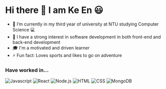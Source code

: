 # Hi there 👋 I am Ke En :smiley:

- 🌱 I’m currently in my third year of university at NTU studying Computer Science :computer:
- 🔭 I have a strong interest in software development in both front-end and back-end development 
- :mortar_board: I'm a motivated and driven learner 
- ⚡ Fun fact: Loves sports and likes to go on adventure

### Have worked in...
<p>
  <img alt = "Javascript" src = "https://img.shields.io/badge/Javascript-F7DF1E?logo=javascript&logoColor=black&style=flat"/>
  <img alt = "React" src = "https://img.shields.io/badge/React-61DAFB?logo=react&logoColor=black&style=flat"/>
  <img alt = "Node.js" src = "https://img.shields.io/badge/Node.js-33933?logo=node.js&logoColor=black&style=flat"/>
  <img alt = "HTML" src = "https://img.shields.io/badge/HTML-E34F26?logo=html5&logoColor=black&style=flat"/>
  <img alt = "CSS" src = "https://img.shields.io/badge/CSS-1572B6?logo=css&logoColor=black&style=flat"/>
  <img alt = "MongoDB" src = "https://img.shields.io/badge/MongoDB-47A248?logo=mongodblogoColor=black&style=flat"/>
</p>


<!--
**keenlim/keenlim** is a ✨ _special_ ✨ repository because its `README.md` (this file) appears on your GitHub profile.

Here are some ideas to get you started:

- 🔭 I’m currently working on ...
- 🌱 I’m currently learning ...
- 👯 I’m looking to collaborate on ...
- 🤔 I’m looking for help with ...
- 💬 Ask me about ...
- 📫 How to reach me: ...
- 😄 Pronouns: ...
- ⚡ Fun fact: ...
-->

